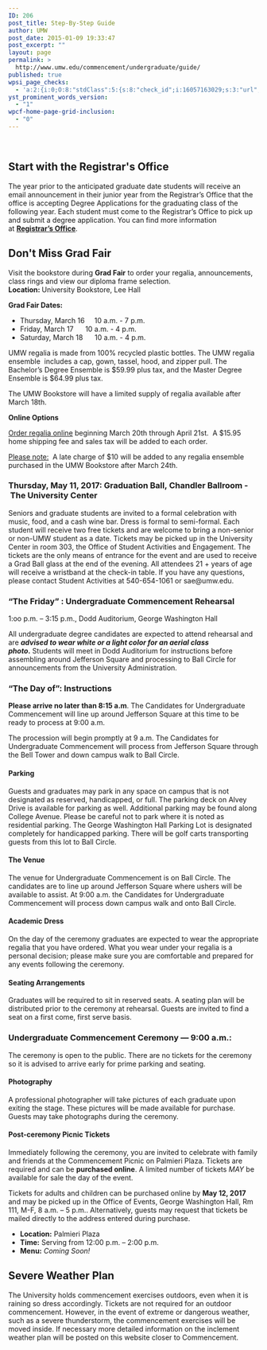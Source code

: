 ```yaml
---
ID: 206
post_title: Step-By-Step Guide
author: UMW
post_date: 2015-01-09 19:33:47
post_excerpt: ""
layout: page
permalink: >
  http://www.umw.edu/commencement/undergraduate/guide/
published: true
wpsi_page_checks:
  - 'a:2:{i:0;O:8:"stdClass":5:{s:8:"check_id";i:16057163029;s:3:"url";s:52:"http://www.umw.edu/commencement/undergraduate/guide/";s:6:"status";s:8:"checking";s:6:"_links";O:8:"stdClass":1:{s:9:"pagecheck";s:65:"https://api.siteimprove.com/v1/sites/448702/pagecheck/16057163029";}s:4:"time";i:1458152878;}i:1;O:8:"stdClass":5:{s:8:"check_id";i:16057163029;s:3:"url";s:52:"http://www.umw.edu/commencement/undergraduate/guide/";s:6:"status";s:8:"checking";s:6:"_links";O:8:"stdClass":1:{s:9:"pagecheck";s:65:"https://api.siteimprove.com/v1/sites/448702/pagecheck/16057163029";}s:4:"time";i:1458152844;}}'
yst_prominent_words_version:
  - "1"
wpcf-home-page-grid-inclusion:
  - "0"
---
```

&nbsp;
<h2>Start with the Registrar's Office</h2>
The year prior to the anticipated graduate date students will receive an email announcement in their junior year from the Registrar’s Office that the office is accepting Degree Applications for the graduating class of the following year. Each student must come to the Registrar’s Office to pick up and submit a degree application. You can find more information at <a href="http://academics.umw.edu/registrar/graduation-information/"><strong>Registrar’s Office</strong></a>.
<h2>Don't Miss Grad Fair</h2>
<div>Visit the bookstore during <strong>Grad Fair</strong> to order your regalia, announcements, class rings and view our diploma frame selection.</div>
<div></div>
<div><strong>Location: </strong>University Bookstore, Lee Hall</div>
<div>

<strong>Grad Fair Dates:  </strong>
<ul>
 	<li>Thursday, March 16     10 a.m. - 7 p.m.</li>
 	<li>Friday, March 17      10 a.m. - 4 p.m.<strong>
</strong></li>
 	<li>Saturday, March 18      10 a.m. - 4 p.m.</li>
</ul>
UMW regalia is made from 100% recycled plastic bottles. The UMW regalia ensemble  includes a cap, gown, tassel, hood, and zipper pull. The Bachelor’s Degree Ensemble is $59.99 plus tax, and the Master Degree Ensemble is $64.99 plus tax.

The UMW Bookstore will have a limited supply of regalia available after March 18th.

<strong>Online Options</strong>

</div>
<div>

<a href="http://www.oakhalli.com/UMW">Order regalia online</a> beginning March 20th through April 21st.  A $15.95 home shipping fee and sales tax will be added to each order.

<u>Please note:</u>  A late charge of $10 will be added to any regalia ensemble purchased in the UMW Bookstore after March 24th.

</div>
<div></div>
<h3>Thursday, May 11, 2017: Graduation Ball, Chandler Ballroom - The University Center</h3>
Seniors and graduate students are invited to a formal celebration with music, food, and a cash wine bar. Dress is formal to semi-formal. Each student will receive two free tickets and are welcome to bring a non-senior or non-UMW student as a date. Tickets may be picked up in the University Center in room 303, the Office of Student Activities and Engagement. The tickets are the only means of entrance for the event and are used to receive a Grad Ball glass at the end of the evening. All attendees 21 + years of age will receive a wristband at the check-in table. If you have any questions, please contact Student Activities at 540-654-1061 or sae@umw.edu.
<h3>“The Friday” : Undergraduate Commencement Rehearsal</h3>
1:oo p.m. – 3:15 p.m., Dodd Auditorium, George Washington Hall

All undergraduate degree candidates are expected to attend rehearsal and are <strong><em>advised to wear white or a light color for an aerial class photo</em>.</strong> Students will meet in Dodd Auditorium for instructions before assembling around Jefferson Square and processing to Ball Circle for announcements from the University Administration.
<h3>“The Day of”: Instructions</h3>
<strong>Please arrive no later than 8:15 a.m</strong>. The Candidates for Undergraduate Commencement will line up around Jefferson Square at this time to be ready to process at 9:00 a.m.

The procession will begin promptly at 9 a.m. The Candidates for Undergraduate Commencement will process from Jefferson Square through the Bell Tower and down campus walk to Ball Circle.
<h4>Parking</h4>
Guests and graduates may park in any space on campus that is not designated as reserved, handicapped, or full. The parking deck on Alvey Drive is available for parking as well. Additional parking may be found along College Avenue. Please be careful not to park where it is noted as residential parking. The George Washington Hall Parking Lot is designated completely for handicapped parking. There will be golf carts transporting guests from this lot to Ball Circle.
<h4>The Venue</h4>
The venue for Undergraduate Commencement is on Ball Circle. The candidates are to line up around Jefferson Square where ushers will be available to assist. At 9:00 a.m. the Candidates for Undergraduate Commencement will process down campus walk and onto Ball Circle.
<h4>Academic Dress</h4>
On the day of the ceremony graduates are expected to wear the appropriate regalia that you have ordered. What you wear under your regalia is a personal decision; please make sure you are comfortable and prepared for any events following the ceremony.
<h4>Seating Arrangements</h4>
Graduates will be required to sit in reserved seats. A seating plan will be distributed prior to the ceremony at rehearsal. Guests are invited to find a seat on a first come, first serve basis.
<h3>Undergraduate Commencement Ceremony — 9:00 a.m.:</h3>
The ceremony is open to the public. There are no tickets for the ceremony so it is advised to arrive early for prime parking and seating.
<h4>Photography</h4>
A professional photographer will take pictures of each graduate upon exiting the stage. These pictures will be made available for purchase. Guests may take photographs during the ceremony.
<h4>Post-ceremony Picnic Tickets</h4>
Immediately following the ceremony, you are invited to celebrate with family and friends at the Commencement Picnic on Palmieri Plaza. Tickets are required and can be <strong>purchased online</strong>. A limited number of tickets <em>MAY </em>be available for sale the day of the event.

Tickets for adults and children can be purchased online by <strong>May 12, 2017</strong> and may be picked up in the Office of Events, George Washington Hall, Rm 111, M-F, 8 a.m. – 5 p.m.. Alternatively, guests may request that tickets be mailed directly to the address entered during purchase.
<ul>
 	<li><strong>Location:</strong> Palmieri Plaza</li>
 	<li><strong>Time:</strong> Serving from 12:00 p.m. – 2:00 p.m.</li>
 	<li><strong>Menu:</strong> <em>Coming Soon!</em></li>
</ul>
<h2>Severe Weather Plan</h2>
The University holds commencement exercises outdoors, even when it is raining so dress accordingly. Tickets are not required for an outdoor commencement. However, in the event of extreme or dangerous weather, such as a severe thunderstorm, the commencement exercises will be moved inside. If necessary more detailed information on the inclement weather plan will be posted on this website closer to Commencement.